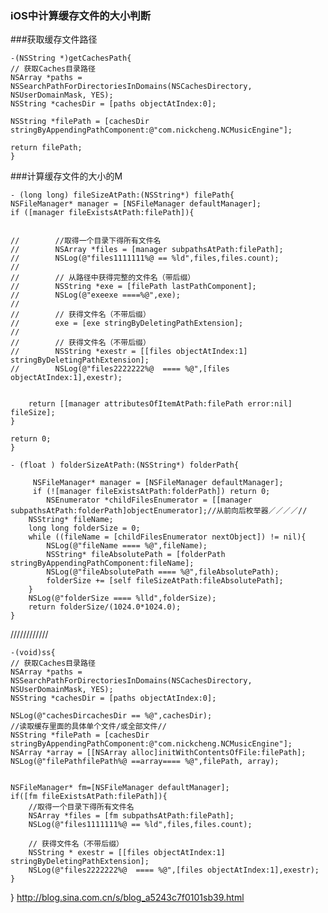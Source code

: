 ### iOS中计算缓存文件的大小判断
###获取缓存文件路径
	
	-(NSString *)getCachesPath{
    // 获取Caches目录路径
    NSArray *paths = NSSearchPathForDirectoriesInDomains(NSCachesDirectory, NSUserDomainMask, YES);
    NSString *cachesDir = [paths objectAtIndex:0];
    
    NSString *filePath = [cachesDir stringByAppendingPathComponent:@"com.nickcheng.NCMusicEngine"];
    
    return filePath;
	}
###计算缓存文件的大小的M
	
	- (long long) fileSizeAtPath:(NSString*) filePath{
    NSFileManager* manager = [NSFileManager defaultManager];
    if ([manager fileExistsAtPath:filePath]){
        
	
	//        //取得一个目录下得所有文件名
	//        NSArray *files = [manager subpathsAtPath:filePath];
	//        NSLog(@"files1111111%@ == %ld",files,files.count);
	//        
	//        // 从路径中获得完整的文件名（带后缀）
	//        NSString *exe = [filePath lastPathComponent];
	//        NSLog(@"exeexe ====%@",exe);
	//        
	//        // 获得文件名（不带后缀）
	//        exe = [exe stringByDeletingPathExtension];
	//        
	//        // 获得文件名（不带后缀）
	//        NSString *exestr = [[files objectAtIndex:1] stringByDeletingPathExtension];
	//        NSLog(@"files2222222%@  ==== %@",[files objectAtIndex:1],exestr);
        
        
        return [[manager attributesOfItemAtPath:filePath error:nil] fileSize];
    }
    
    return 0;
	}
	
	- (float ) folderSizeAtPath:(NSString*) folderPath{
	
   		 NSFileManager* manager = [NSFileManager defaultManager];
   		 if (![manager fileExistsAtPath:folderPath]) return 0;
		    NSEnumerator *childFilesEnumerator = [[manager subpathsAtPath:folderPath]objectEnumerator];//从前向后枚举器／／／／//
	    NSString* fileName;
    	long long folderSize = 0;
	    while ((fileName = [childFilesEnumerator nextObject]) != nil){
    	    NSLog(@"fileName ==== %@",fileName);
        	NSString* fileAbsolutePath = [folderPath stringByAppendingPathComponent:fileName];
	        NSLog(@"fileAbsolutePath ==== %@",fileAbsolutePath);
    	    folderSize += [self fileSizeAtPath:fileAbsolutePath];
    	}
	    NSLog(@"folderSize ==== %lld",folderSize);
    	return folderSize/(1024.0*1024.0);
	}
////////////

	-(void)ss{
    // 获取Caches目录路径
    NSArray *paths = NSSearchPathForDirectoriesInDomains(NSCachesDirectory, NSUserDomainMask, YES);
    NSString *cachesDir = [paths objectAtIndex:0];
    
    NSLog(@"cachesDircachesDir == %@",cachesDir);
    //读取缓存里面的具体单个文件/或全部文件//
    NSString *filePath = [cachesDir stringByAppendingPathComponent:@"com.nickcheng.NCMusicEngine"];
    NSArray *array = [[NSArray alloc]initWithContentsOfFile:filePath];
    NSLog(@"filePathfilePath%@ ==array==== %@",filePath, array);
    
    
    NSFileManager* fm=[NSFileManager defaultManager];
    if([fm fileExistsAtPath:filePath]){
        //取得一个目录下得所有文件名
        NSArray *files = [fm subpathsAtPath:filePath];
        NSLog(@"files1111111%@ == %ld",files,files.count);
        
        // 获得文件名（不带后缀）
        NSString * exestr = [[files objectAtIndex:1] stringByDeletingPathExtension];
        NSLog(@"files2222222%@  ==== %@",[files objectAtIndex:1],exestr);
    }

}
http://blog.sina.com.cn/s/blog_a5243c7f0101sb39.html
